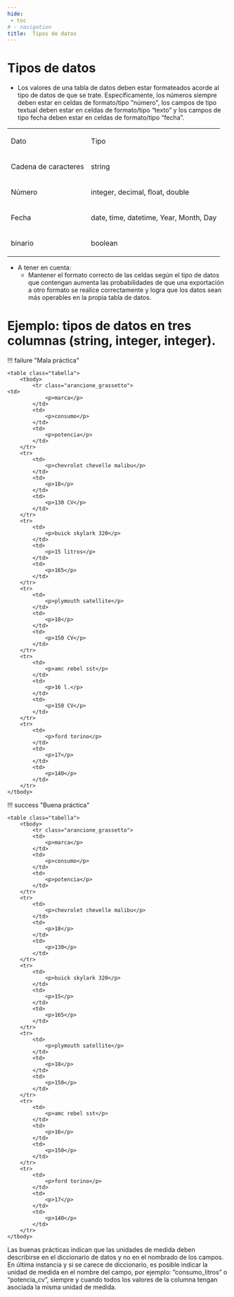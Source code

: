 ```yaml
---
hide:
 - toc
# - navigation
title:  Tipos de datos
---
```


# Tipos de datos

- Los valores de una tabla de datos deben estar formateados acorde al tipo de datos
de que se trate. Específicamente, los números siempre deben estar en celdas de formato/tipo "número", los campos de tipo textual deben estar en celdas de formato/tipo “texto” y los campos de tipo fecha deben estar en celdas de formato/tipo “fecha”.

<table class="tabella">
    	<tbody>
    		<tr class="arancione_grassetto">
			<td>
				<p>Dato</p>
			</td>
			<td>
				<p>Tipo</p>
			</td>
		</tr>
		<tr>
			<td>
				<p>Cadena de caracteres</p>
			</td>
			<td>
				<p>string</p>
			</td>
		</tr>
		<tr>
			<td>
				<p>N&uacute;mero</p>
			</td>
			<td>
				<p>integer, decimal, float, double</p>
			</td>
		</tr>
		<tr>
			<td>
				<p>Fecha</p>
			</td>
			<td>
				<p>date, time, datetime, Year, Month, Day</p>
			</td>
		</tr>
		<tr>
			<td>
				<p>binario</p>
			</td>
			<td>
				<p>boolean</p>
			</td>
		</tr>
	</tbody>
</table>

- A tener en cuenta:
	- Mantener el formato correcto de las celdas según el tipo de datos que contengan aumenta las probabilidades de que una exportación a otro formato se realice correctamente y logra que los datos sean más operables en la propia tabla de datos.

# Ejemplo: tipos de datos en tres columnas (string, integer, integer).


!!! failure "Mala práctica"

    <table class="tabella">
    	<tbody>
    		<tr class="arancione_grassetto">
	<td>
				<p>marca</p>
			</td>
			<td>
				<p>consumo</p>
			</td>
			<td>
				<p>potencia</p>
			</td>
		</tr>
		<tr>
			<td>
				<p>chevrolet chevelle malibu</p>
			</td>
			<td>
				<p>18</p>
			</td>
			<td>
				<p>130 CV</p>
			</td>
		</tr>
		<tr>
			<td>
				<p>buick skylark 320</p>
			</td>
			<td>
				<p>15 litros</p>
			</td>
			<td>
				<p>165</p>
			</td>
		</tr>
		<tr>
			<td>
				<p>plymouth satellite</p>
			</td>
			<td>
				<p>18</p>
			</td>
			<td>
				<p>150 CV</p>
			</td>
		</tr>
		<tr>
			<td>
				<p>amc rebel sst</p>
			</td>
			<td>
				<p>16 l.</p>
			</td>
			<td>
				<p>150 CV</p>
			</td>
		</tr>
		<tr>
			<td>
				<p>ford torino</p>
			</td>
			<td>
				<p>17</p>
			</td>
			<td>
				<p>140</p>
			</td>
		</tr>
	</tbody>
</table>		








!!! success "Buena práctica"

    <table class="tabella">
    	<tbody>
    		<tr class="arancione_grassetto">
			<td>
				<p>marca</p>
			</td>
			<td>
				<p>consumo</p>
			</td>
			<td>
				<p>potencia</p>
			</td>
		</tr>
		<tr>
			<td>
				<p>chevrolet chevelle malibu</p>
			</td>
			<td>
				<p>18</p>
			</td>
			<td>
				<p>130</p>
			</td>
		</tr>
		<tr>
			<td>
				<p>buick skylark 320</p>
			</td>
			<td>
				<p>15</p>
			</td>
			<td>
				<p>165</p>
			</td>
		</tr>
		<tr>
			<td>
				<p>plymouth satellite</p>
			</td>
			<td>
				<p>18</p>
			</td>
			<td>
				<p>150</p>
			</td>
		</tr>
		<tr>
			<td>
				<p>amc rebel sst</p>
			</td>
			<td>
				<p>16</p>
			</td>
			<td>
				<p>150</p>
			</td>
		</tr>
		<tr>
			<td>
				<p>ford torino</p>
			</td>
			<td>
				<p>17</p>
			</td>
			<td>
				<p>140</p>
			</td>
		</tr>
	</tbody>
</table>

Las buenas prácticas indican que las unidades de medida deben describirse en el diccionario de datos y no en el nombrado de los campos. En última instancia y si se carece de diccionario, es posible indicar la unidad de medida en el nombre del campo, por ejemplo:
”consumo_litros” o “potencia_cv”, siempre y cuando todos los valores de la columna tengan asociada la misma unidad de medida.






















